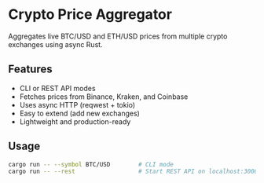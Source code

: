 # Crypto Price Aggregator

Aggregates live BTC/USD and ETH/USD prices from multiple crypto exchanges using async Rust.

## Features

- CLI or REST API modes
- Fetches prices from Binance, Kraken, and Coinbase
- Uses async HTTP (reqwest + tokio)
- Easy to extend (add new exchanges)
- Lightweight and production-ready

## Usage

```bash
cargo run -- --symbol BTC/USD        # CLI mode
cargo run -- --rest                  # Start REST API on localhost:3000
